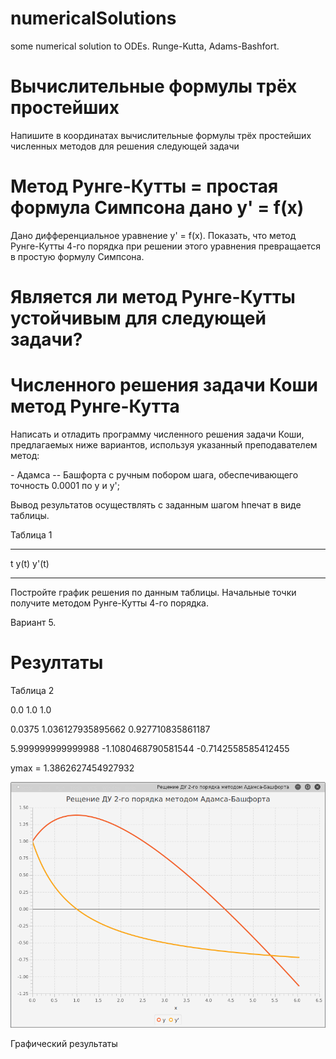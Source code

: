 # numericalSolutions
some numerical solution to ODEs. Runge-Kutta, Adams-Bashfort.


Вычислительные формулы трёх простейших 
=======================================

Напишите в координатах вычислительные формулы трёх простейших численных
методов для решения следующей задачи


Метод Рунге-Кутты = простая формула Симпсона дано y' = f(x)
===========================================================

Дано дифференциальное уравнение y' = f(x). Показать, что метод
Рунге-Кутты 4-го порядка при решении этого уравнения превращается в
простую формулу Симпсона.


Является ли метод Рунге-Кутты устойчивым для следующей задачи?
==============================================================


Численного решения задачи Коши метод Рунге-Кутта
================================================

Написать и отладить программу численного решения задачи Коши,
предлагаемых ниже вариантов, используя указанный преподавателем метод:

\- Адамса -- Башфорта c ручным побором шага, обеспечивающего точность
0.0001 по у и y';

Вывод результатов осуществлять с заданным шагом hпечат в виде таблицы.

Таблица 1

  --- ------ -------
  t   y(t)   y'(t)
  --- ------ -------

Постройте график решения по данным таблицы. Начальные точки получите
методом Рунге-Кутты 4-го порядка.

Вариант 5.


Резултаты
=========

Таблица 2

  0.0                 1.0                   1.0
  
  
  0.0375              1.036127935895662     0.927710835861187
  
  
  5.999999999999988   -1.1080468790581544   -0.7142558585412455



ymax = 1.3862627454927932

![graphical-result.png](src/graphical-result.png)

Графический результаты
